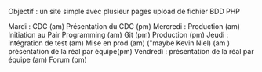 Objectif : 
	un site simple avec plusieur pages
	upload de fichier
	BDD
	PHP

Mardi :
	CDC (am)
	Présentation du CDC (pm)
Mercredi :
	Production (am)
	Initiation au Pair Programming (am)
	Git (pm)
	Production (pm)
Jeudi :
	intégration de test (am)
	Mise en prod (am)
	("maybe Kevin Niel) (am )
	présentation de la réal par équipe(pm)
Vendredi :
	présentation de la réal par équipe (am)
	Forum (pm)